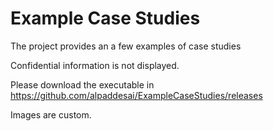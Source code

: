 # Example Case Studies

The project provides an a few examples of case studies

Confidential information is not displayed.

Please download the executable in https://github.com/alpaddesai/ExampleCaseStudies/releases

Images are custom.

